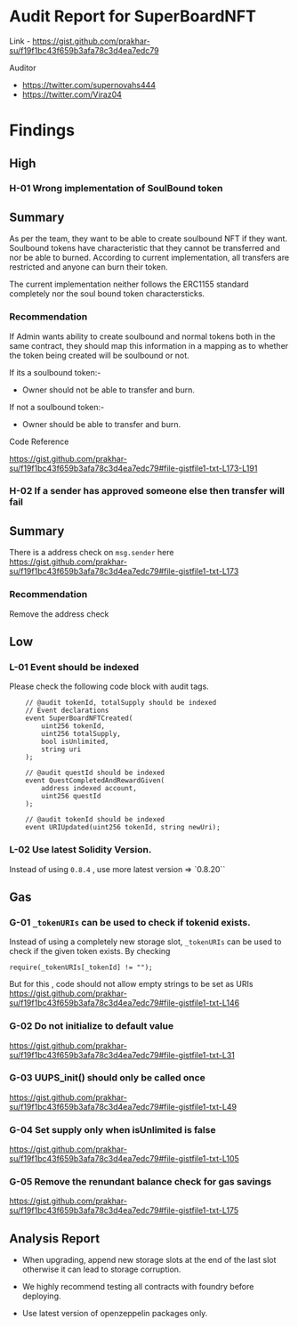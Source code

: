 # Audit Report for SuperBoardNFT
Link - https://gist.github.com/prakhar-su/f19f1bc43f659b3afa78c3d4ea7edc79

Auditor 
- https://twitter.com/supernovahs444
- https://twitter.com/Viraz04

# Findings

## High

### H-01  Wrong implementation of SoulBound token


## Summary
As per the team, they want to be able to create soulbound NFT if they want. Soulbound tokens have characteristic that they cannot be transferred and nor be able to burned. According to current implementation, all transfers are restricted and anyone can burn their token.

The current implementation neither follows the ERC1155 standard completely nor the soul bound token charactersticks. 


### Recommendation

If Admin wants ability to create soulbound and normal tokens both in the same contract, they should map this information in a mapping as to whether the token being created will be soulbound or not.

If its a soulbound token:-
- Owner should not be able to transfer and burn.

If not a soulbound token:-
- Owner should be able to transfer and burn.


Code Reference

https://gist.github.com/prakhar-su/f19f1bc43f659b3afa78c3d4ea7edc79#file-gistfile1-txt-L173-L191

### H-02 If a sender has approved someone else then transfer will fail

## Summary
There is a address check on `msg.sender` here https://gist.github.com/prakhar-su/f19f1bc43f659b3afa78c3d4ea7edc79#file-gistfile1-txt-L173 

### Recommendation
Remove the address check


## Low

### L-01 Event should be indexed

Please check the following code block with audit tags.

```!solidity
    // @audit tokenId, totalSupply should be indexed
    // Event declarations
    event SuperBoardNFTCreated(
        uint256 tokenId,
        uint256 totalSupply,
        bool isUnlimited,
        string uri
    );

    // @audit questId should be indexed
    event QuestCompletedAndRewardGiven(
        address indexed account,
        uint256 questId
    );

    // @audit tokenId should be indexed
    event URIUpdated(uint256 tokenId, string newUri);
```

### L-02  Use latest Solidity Version.
Instead of using `0.8.4` , use more latest version => `0.8.20``


## Gas 

### G-01 `_tokenURIs` can be used to check if tokenid exists.

Instead of using a completely new storage slot, `_tokenURIs` can be used to check if the given token exists. 
By checking 
```!solidity
require(_tokenURIs[_tokenId] != "");
```
But for this , code should not allow empty strings to be set as URIs 
https://gist.github.com/prakhar-su/f19f1bc43f659b3afa78c3d4ea7edc79#file-gistfile1-txt-L146

### G-02 Do not initialize to default value

https://gist.github.com/prakhar-su/f19f1bc43f659b3afa78c3d4ea7edc79#file-gistfile1-txt-L31

### G-03 UUPS_init() should only be called once
https://gist.github.com/prakhar-su/f19f1bc43f659b3afa78c3d4ea7edc79#file-gistfile1-txt-L49

### G-04 Set supply only when isUnlimited is false 
https://gist.github.com/prakhar-su/f19f1bc43f659b3afa78c3d4ea7edc79#file-gistfile1-txt-L105

### G-05 Remove the renundant balance check for gas savings
https://gist.github.com/prakhar-su/f19f1bc43f659b3afa78c3d4ea7edc79#file-gistfile1-txt-L175

##  Analysis Report

- When upgrading, append new storage slots at the end of the last slot otherwise it can lead to storage corruption.

- We highly recommend testing all contracts with foundry before deploying.

- Use latest version of openzeppelin packages only.
